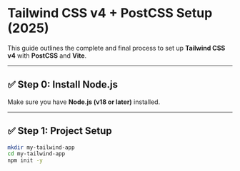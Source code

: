 # Tailwind CSS v4 + PostCSS Setup (2025)

This guide outlines the complete and final process to set up **Tailwind CSS v4** with **PostCSS** and **Vite**.

---

## ✅ Step 0: Install Node.js

Make sure you have **Node.js (v18 or later)** installed.

---

## ✅ Step 1: Project Setup

```bash
mkdir my-tailwind-app
cd my-tailwind-app
npm init -y
